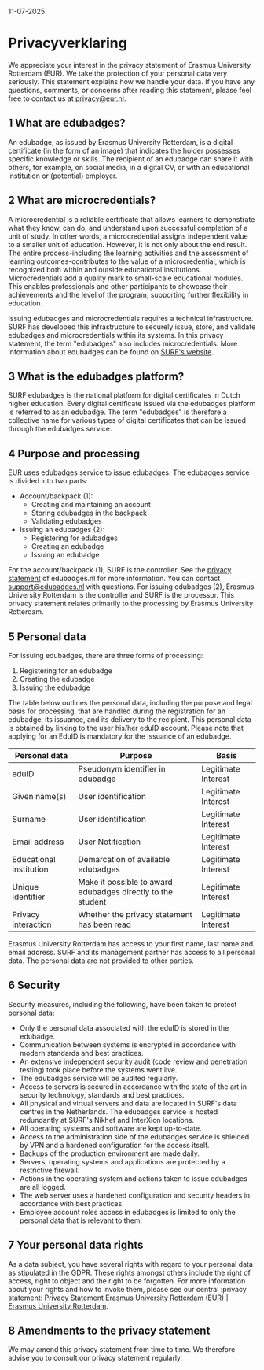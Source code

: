 11-07-2025

# Privacyverklaring

We appreciate your interest in the privacy statement of Erasmus University Rotterdam (EUR). We take the protection of your personal data very seriously. This statement explains how we handle your data. If you have any questions, comments, or concerns after reading this statement, please feel free to contact us at [privacy@eur.nl](mailto:privacy@eur.nl).

## 1 What are edubadges?

An edubadge, as issued by Erasmus University Rotterdam, is a digital certificate (in the form of an image) that indicates the holder possesses specific knowledge or skills. The recipient of an edubadge can share it with others, for example, on social media, in a digital CV, or with an educational institution or (potential) employer.

## 2 What are microcredentials?

A microcredential is a reliable certificate that allows learners to demonstrate what they know, can do, and understand upon successful completion of a unit of study. In other words, a microcredential assigns independent value to a smaller unit of education. However, it is not only about the end result. The entire process-including the learning activities and the assessment of learning outcomes-contributes to the value of a microcredential, which is recognized both within and outside educational institutions. Microcredentials add a quality mark to small-scale educational modules. This enables professionals and other participants to showcase their achievements and the level of the program, supporting further flexibility in education.

Issuing edubadges and microcredentials requires a technical infrastructure. SURF has developed this infrastructure to securely issue, store, and validate edubadges and microcredentials within its systems. In this privacy statement, the term "edubadges" also includes microcredentials. More information about edubadges can be found on [SURF's website](https://surf.nl/edubadges).

## 3 What is the edubadges platform?

SURF edubadges is the national platform for digital certificates in Dutch higher education. Every digital certificate issued via the edubadges platform is referred to as an edubadge. The term "edubadges" is therefore a collective name for various types of digital certificates that can be issued through the edubadges service.

## 4 Purpose and processing

EUR uses edubadges service to issue edubadges. The edubadges service is divided into two parts:

* Account/backpack (1):
  * Creating and maintaining an account
  * Storing edubadges in the backpack
  * Validating edubadges
* Issuing an edubadges (2):
  * Registering for edubadges
  * Creating an edubadge
  * Issuing an edubadge

For the account/backpack (1), SURF is the controller. See the [privacy statement](https://edubadges.nl/privacy) of edubadges.nl for more information. You can contact [support@edubadges.nl](mailto:support@edubadges.nl) with questions. For issuing edubadges (2), Erasmus University Rotterdam is the controller and SURF is the processor. This privacy statement relates primarily to the processing by Erasmus University Rotterdam.

## 5 Personal data

For issuing edubadges, there are three forms of processing:

1. Registering for an edubadge
2. Creating the edubadge
3. Issuing the edubadge

The table below outlines the personal data, including the purpose and legal basis for processing, that are handled during the registration for an edubadge, its issuance, and its delivery to the recipient. This personal data is obtained by linking to the user his/her eduID account. Please note that applying for an EduID is mandatory for the issuance of an edubadge.

| Personal data | Purpose | Basis |
| ------------- | ------- | ----- |
| eduID | Pseudonym identifier in edubadge | Legitimate Interest |
| Given name(s) | User identification | Legitimate Interest |
| Surname | User identification | Legitimate Interest |
| Email address | User Notification | Legitimate Interest |
| Educational institution | Demarcation of available edubadges | Legitimate Interest |
| Unique identifier | Make it possible to award edubadges directly to the student | Legitimate Interest |
| Privacy interaction | Whether the privacy statement has been read | Legitimate Interest |

Erasmus University Rotterdam has access to your first name, last name and email address. SURF and its management partner has access to all personal data. The personal data are not provided to other parties.

## 6 Security

Security measures, including the following, have been taken to protect personal data:

* Only the personal data associated with the eduID is stored in the edubadge.
* Communication between systems is encrypted in accordance with modern standards and best practices.
* An extensive independent security audit (code review and penetration testing) took place before the systems went live.
* The edubadges service will be audited regularly.
* Access to servers is secured in accordance with the state of the art in security technology, standards and best practices.
* All physical and virtual servers and data are located in SURF's data centres in the Netherlands. The edubadges service is hosted redundantly at SURF's Nikhef and InterXion locations.
* All operating systems and software are kept up-to-date.
* Access to the administration side of the edubadges service is shielded by VPN and a hardened configuration for the access itself.
* Backups of the production environment are made daily.
* Servers, operating systems and applications are protected by a restrictive firewall.
* Actions in the operating system and actions taken to issue edubadges are all logged.
* The web server uses a hardened configuration and security headers in accordance with best practices.
* Employee account roles access in edubadges is limited to only the personal data that is relevant to them.

## 7 Your personal data rights

As a data subject, you have several rights with regard to your personal data as stipulated in the GDPR. These rights amongst others include the right of access, right to object and the right to be forgotten. For more information about your rights and how to invoke them, please see our central :privacy statement: [Privacy Statement Erasmus University Rotterdam (EUR) | Erasmus University Rotterdam](https://my.eur.nl/en/privacy-statement-erasmus-university-rotterdam-eur).

## 8 Amendments to the privacy statement

We may amend this privacy statement from time to time. We therefore advise you to consult our privacy statement regularly.